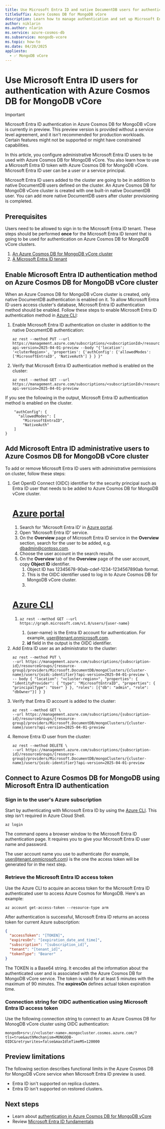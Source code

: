 ```yaml
---
title: Use Microsoft Entra ID and native DocumentDB users for authentication with Azure Cosmos DB for MongoDB vCore
titleSuffix: Azure Cosmos DB for MongoDB vCore
description: Learn how to manage authentication and set up Microsoft Entra ID users for authentication on Azure Cosmos DB for MongoDB vCore clusters.
author: niklarin
ms.author: nlarin
ms.service: azure-cosmos-db
ms.subservice: mongodb-vcore
ms.topic: how-to
ms.date: 04/20/2025
appliesto:
  - ✅ MongoDB vCore
---
```


# Use Microsoft Entra ID users for authentication with Azure Cosmos DB for MongoDB vCore

> [!IMPORTANT]
> Microsoft Entra ID authentication in Azure Cosmos DB for MongoDB vCore is currently in preview.
> This preview version is provided without a service level agreement, and it isn't recommended
> for production workloads. Certain features might not be supported or might have constrained
> capabilities.

In this article, you configure administrative Microsoft Entra ID users to be used with Azure Cosmos DB for MongoDB vCore. You also learn how to use a Microsoft Entra ID token with Azure Cosmos DB for MongoDB vCore. Microsoft Entra ID user can be a user or a service principal.

Microsoft Entra ID users added to the cluster are going to be in addition to native DocumentDB users defined on the cluster. An Azure Cosmos DB for MongoDB vCore cluster is created with one built-in native DocumentDB user. You can add more native DocumentDB users after cluster provisioning is completed.

## Prerequisites

Users need to be allowed to sign in to the Microsoft Entra ID tenant. These steps should be performed **once** for the Microsoft Entra ID *tenant* that is going to be used for authentication on Azure Cosmos DB for MongoDB vCore clusters.

1. [An Azure Cosmos DB for MongoDB vCore cluster](./quickstart-portal.md)
1. [A Microsoft Entra ID tenant](/entra/identity-platform/quickstart-create-new-tenant)  

## Enable Microsoft Entra ID authentication method on Azure Cosmos DB for MongoDB vCore cluster

When an Azure Cosmos DB for MongoDB vCore cluster is created, only native DocumentDB authentication is enabled on it. To allow Microsoft Entra ID users access cluster's database, Microsoft Entra ID authentication method should be enabled. Follow these steps to enable Microsoft Entra ID authentication method in [Azure CLI](/cli/azure/get-started-with-azure-cli):

1. Enable Microsoft Entra ID authentication on cluster in addition to the native DocumentDB authentication:
    ```azurecli
    az rest --method PUT --url https://management.azure.com/subscriptions/<subscriptionId>/resourceGroups/<resourceGroup>/providers/Microsoft.DocumentDB/mongoClusters/<clusterName>?api-version=2025-04-01-preview --body "{'location': '<cluterRegion>', 'properties': {'authConfig': {'allowedModes': ['MicrosoftEntraID', 'NativeAuth'] } } }"
    ```
1. Verify that Microsoft Entra ID authentication method is enabled on the cluster:
    ```azurecli
    az rest --method GET --url https://management.azure.com/subscriptions/<subscriptionId>/resourceGroups/<resourceGroup>/providers/Microsoft.DocumentDB/mongoClusters/<clusterName>?api-version=2025-04-01-preview
    ```

If you see the following in the output, Microsoft Entra ID authentication method is enabled on the cluster.

```azurecli
    "authConfig": {
      "allowedModes": [
        "MicrosoftEntraID",
        "NativeAuth" 
    ] 
}
```

## Add Microsoft Entra ID administrative users to Azure Cosmos DB for MongoDB vCore cluster

To add or remove Microsoft Entra ID users with administrative permissions on cluster, follow these steps:

1. Get OpenID Connect (OIDC) identifier for the security principal such as Entra ID user that needs to be added to Azure Cosmos DB for MongoDB vCore cluster.
    # [Azure portal](#tab/portal)
    1. Search for 'Microsoft Entra ID' in [Azure portal](https://portal.azure.com/).
    1. Open 'Microsoft Entra ID' service.
    1. On the **Overview** page of Microsoft Entra ID service in the **Overview** section, search for the user to be added, e.g. dbadmin@contoso.com.
    1. Choose the user account in the search results.
    1. On the **Overview** tab of the **Overview** page of the user account, copy **Object ID** identifier.
        1. Object ID has 12345678-90ab-cdef-1234-1234567890ab format.
        1. This is the OIDC identifier used to log in to Azure Cosmos DB for MongoDB vCore cluster.
        1. 
    # [Azure CLI](#tab/cli)
    1. ```azurecli
       az rest --method GET --url https://graph.microsoft.com/v1.0/users/{user-name}
       ```
       1. {user-name} is the Entra ID account for authentication. For example, user@tenant.onmicrosoft.com.
       1. **id** field in the output is the OIDC identifier.
1. Add Entra ID user as an administrator to the cluster:
    ```azurecli
    az rest --method PUT \
    --url https://management.azure.com/subscriptions/{subscription-id}/resourceGroups/{resource-group}/providers/Microsoft.DocumentDB/mongoClusters/{cluster-name}/users/{oidc-identifier}?api-version=2025-04-01-preview \ 
    -- body { "location": "<cluster-region>", "properties": { "identityProvider": { "type": "MicrosoftEntraID", "properties": { "principalType": "User" } }, "roles": [{"db": "admin", "role": "dbOwner"}] } }
    ```
1. Verify that Entra ID account is added to the cluster: 
    ```azurecli
    az rest --method GET \
    --url https://management.azure.com/subscriptions/{subscription-id}/resourceGroups/{resource-group}/providers/Microsoft.DocumentDB/mongoClusters/{cluster-name}/users?api-version=2025-04-01-preview
    ```
1. Remove Entra ID user from the cluster: 
    ```azurecli
    az rest --method DELETE \
    --url https://management.azure.com/subscriptions/{subscription-id}/resourceGroups/{resource-group}/providers/Microsoft.DocumentDB/mongoClusters/{cluster-name}/users/{oidc-identifier}?api-version=2025-04-01-preview 
    ```

## Connect to Azure Cosmos DB for MongoDB using Microsoft Entra ID authentication

### Sign in to the user's Azure subscription

Start by authenticating with Microsoft Entra ID by using the [Azure CLI](/cli/azure/get-started-with-azure-cli). This step isn't required in Azure Cloud Shell.

```azurecli
az login
```

The command opens a browser window to the Microsoft Entra ID authentication page. It requires you to give your Microsoft Entra ID user name and password.

The user account name you use to authenticate (for example, user@tenant.onmicrosoft.com) is the one the access token will be generated for in the next step.

### Retrieve the Microsoft Entra ID access token

Use the Azure CLI to acquire an access token for the Microsoft Entra ID authenticated user to access Azure Cosmos for MongoDB. Here's an example:

```azurecli-interactive
az account get-access-token --resource-type arm
```

After authentication is successful, Microsoft Entra ID returns an access token for current Azure subscription:

```json
{
  "accessToken": "[TOKEN]",
  "expiresOn": "[expiration_date_and_time]",
  "subscription": "[subscription_id]",
  "tenant": "[tenant_id]",
  "tokenType": "Bearer"
}
```

The TOKEN is a Base64 string. It encodes all the information about the authenticated user and is associated with the Azure Cosmos DB for MongoDB vCore service. The token is valid for at least 5 minutes with the maximum of 90 minutes. The **expiresOn** defines actual token expiration time.

### Connection string for OIDC authentication using Microsoft Entra ID access token

Use the following connection string to connect to an Azure Cosmos DB for MonogDB vCore cluster using OIDC authentication:

```connection string
mongodb+srv://<cluster-name>.mongocluster.cosmos.azure.com/?tls=true&authMechanism=MONGODB-OIDC&retrywrites=false&maxIdleTimeMS=120000
```

## Preview limitations

The following section describes functional limits in the Azure Cosmos DB for MongoDB vCore service when Microsoft Entra ID preview is used.
- Entra ID isn't supported on replica clusters.
- Entra ID isn't supported on restored clusters.

## Next steps

- Learn about [authentication in Azure Cosmos DB for MongoDB vCore](./authentication-entra-id.md)
- Review [Microsoft Entra ID fundamentals](/entra/fundamentals/whatis)
